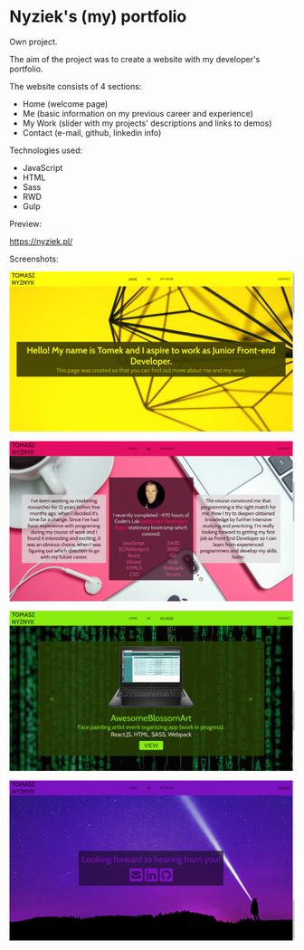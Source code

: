 # Nyziek's (my) portfolio

Own project.

The aim of the project was to create a website with my developer's portfolio.

The website consists of 4 sections:
* Home (welcome page)
* Me (basic information on my previous career and experience)
* My Work (slider with my projects' descriptions and links to demos)
* Contact (e-mail, github, linkedin info)

Technologies used:
* JavaScript
* HTML
* Sass
* RWD
* Gulp

Preview:

https://nyziek.pl/

Screenshots:

![Screenshot 1](./screenshots/nyziek1.png)

![Screenshot 2](./screenshots/nyziek2.png)

![Screenshot 3](./screenshots/nyziek3.png)

![Screenshot 4](./screenshots/nyziek4.png)

